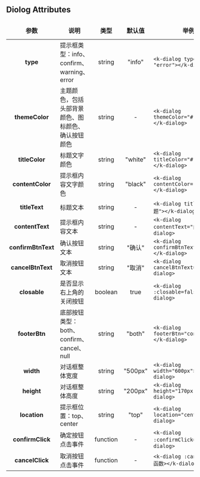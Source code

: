 <script lang="ts" setup>
    import dia from './Dialog.vue'
</script>

<dia/>  
<style>
    table{
        width: 100%; 
    }
    th {
        height: 50px;
    }
    td {
        height: 35px;
    }
    table, th, td {
        border: 1px solid var(--default-border-color);
        border-collapse: collapse;
    }
</style>

## Diolog Attributes
|      **参数**      | 说明                                               |   类型   | 默认值  | 举例                                           |
| :----------------: | -------------------------------------------------- | :------: | :-----: | ---------------------------------------------- |
|      **type**      | 提示框类型：info、confirm、warning、error          |  string  | "info"  | `<k-dialog type = "error"></k-dialog>`         |
|   **themeColor**   | 主题颜色，包括头部背景颜色、图标颜色、确认按钮颜色 |  string  |    -    | `<k-dialog themeColor="#1ABC9C"></k-dialog>`   |
|   **titleColor**   | 标题文字颜色                                       |  string  | "white" | `<k-dialog titleColor="#1ABC9C"></k-dialog>`   |
|  **contentColor**  | 提示框内容文字颜色                                 |  string  | "black" | `<k-dialog contentColor="#1ABC9C"></k-dialog>` |
|   **titleText**    | 标题文本                                           |  string  |    -    | `<k-dialog titleText="标题"></k-dialog>`       |
|  **contentText**   | 提示框内容文本                                     |  string  |    -    | `<k-dialog contentText="内容"></k-dialog>`     |
| **confirmBtnText** | 确认按钮文本                                       |  string  | "确认"  | `<k-dialog confirmBtnText="YES"></k-dialog>`   |
| **cancelBtnText**  | 取消按钮文本                                       |  string  | "取消"  | `<k-dialog cancelBtnText="NO"></k-dialog>`     |
|    **closable**    | 是否显示右上角的关闭按钮                           | boolean  |  true   | `<k-dialog :closable=false></k-dialog>`        |
|   **footerBtn**    | 底部按钮类型：both、confirm、cancel、null          |  string  | "both"  | `<k-dialog footerBtn="confirm"></k-dialog>`    |
|     **width**      | 对话框整体宽度                                     |  string  | "500px" | `<k-dialog width="600px"></k-dialog>`          |
|     **height**     | 对话框整体高度                                     |  string  | "200px" | `<k-dialog height="170px"></k-dialog>`         |
|    **location**    | 提示框位置：top、center                            |  string  |  "top"  | `<k-dialog location="center"></k-dialog>`      |
|  **confirmClick**  | 确定按钮点击事件                                   | function |    -    | `<k-dialog :confirmClick=函数></k-dialog>`   |
|  **cancelClick**   | 取消按钮点击事件                                   | function |    -    | `<k-dialog :cancelClick=函数></k-dialog>`    |